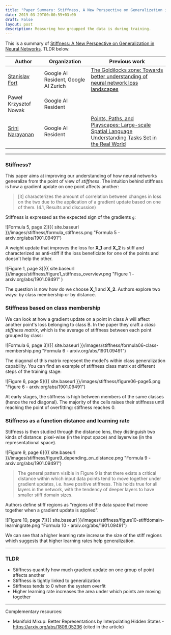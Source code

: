 ```yaml
---
title: "Paper Summary: Stiffness, A New Perspective on Generalization in Neural Networks"
date: 2019-03-29T00:00:55+03:00
draft: False
layout: post
description: Measuring how groupped the data is during training.
---
```


This is a summary of [Stiffness: A New Perspective on Generalization in Neural Networks](https://arxiv.org/abs/1901.09491). TLDR below.


| Author | Organization | Previous work |
| ---    |  ----        | ------         |
| [Stanislav Fort](http://stanford.edu/~sfort1/) | Google AI Resident, Google AI Zurich | [The Goldilocks zone: Towards better understanding of neural network loss landscapes](https://arxiv.org/pdf/1807.02581.pdf) |
| Paweł Krzysztof Nowak | Google AI Resident| |
| [Srini Narayanan](https://ai.google/research/people/SriniNarayanan) | Google AI Resident| [Points, Paths, and Playscapes: Large-scale Spatial Language Understanding Tasks Set in the Real World](https://ai.google/research/pubs/pub47017) |

---


### Stiffness?

This paper aims at improving our understanding of how neural networks generalize from the point of view of *stiffness*. The intuition behind stiffness is how a gradient update on one point affects another:

> [it] characterizes the amount of correlation between changes in loss on the two due to the application of a gradient update based on one of them. (4.1, Results and discussion)

Stiffness is expressed as the expected sign of the gradients `g`:

![Formula 5, page 2]({{ site.baseurl }}/images/stiffness/formula_stiffness.png "Formula 5 - arxiv.org/abs/1901.09491")

A weight update that improves the loss for **X_1** and **X_2** is stiff and characterized as anti-stiff if the loss beneficiate for one of the points and doesn't help the other.

![Figure 1, page 3]({{ site.baseurl }}/images/stiffness/figure1_stiffness_overview.png "Figure 1 - arxiv.org/abs/1901.09491" )

The question is now how do we choose **X_1** and **X_2**. Authors explore two ways: by class membership or by distance.

### Stiffness based on class membership

We can look at how a gradient update on a point in class A will affect another point's loss belonging to class B. In the paper they craft a *class stiffness matrix*, which is the average of stiffness between each point grouped by class:

![Formula 6, page 3]({{ site.baseurl }}/images/stiffness/formula06-class-membership.png "Formula 6 - arxiv.org/abs/1901.09491")

The diagonal of this matrix represent the model's within class generalization capability. You can find an example of stiffness class matrix at different steps of the training stage:

![Figure 6, page 5]({{ site.baseurl }}/images/stiffness/figure06-page5.png "Figure 6 - arxiv.org/abs/1901.09491")

At early stages, the stiffness is high between members of the same classes (hence the red diagonal). The majority of the cells raises their stiffness until reaching the point of overfitting: stiffness reaches 0.

### Stiffness as a function distance and learning rate
Stiffness is then studied through the distance lens, they distinguish two kinds of distance: pixel-wise (in the input space) and layerwise (in the representational space).

![Figure 9, page 6]({{ site.baseurl }}/images/stiffness/figure9_depending_on_distance.png "Formula 9 - arxiv.org/abs/1901.09491")

> The general pattern visible in Figure 9 is that there exists a critical distance within which input data points tend to move together under gradient updates, i.e. have positive stiffness. This holds true for all layers in the network, with the tendency of deeper layers to have smaller stiff domain sizes.

Authors define stiff regions as "regions of the data space that move together when a gradient update is applied".

![Figure 10, page 7]({{ site.baseurl }}/images/stiffness/figure10-stiffdomain-learningrate.png "Formula 10 - arxiv.org/abs/1901.09491")

We can see that a higher learning rate increase the size of the stiff regions which suggests that higher learning rates help generalization.

---

### TLDR

- Stiffness quantify how much gradient update on one group of point affects another
- Stiffness is tightly linked to generalization
- Stiffness tends to 0 when the system overfit
- Higher learning rate increases the area under which points are moving together

---

Complementary resources:

- Manifold Mixup: Better Representations by Interpolating Hidden States - https://arxiv.org/abs/1806.05236 (cited in the article)
